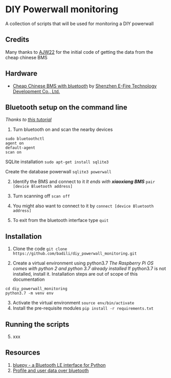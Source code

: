 # DIY Powerwall monitoring
A collection of scripts that will be used for monitoring a DIY powerwall


## Credits
Many thanks to [AJW22](https://secondlifestorage.com/member.php?action=profile&uid=12711) for the initial code of getting the data from the cheap chinese BMS


## Hardware
- [Cheap Chinese BMS with bluetooth](https://www.alibaba.com/product-detail/3-32S-smart-bluetooth-BMS-with_62174561033.html?spm=a2700.12243863.0.0.2ce83e5fiGsusY) by [Shenzhen E-Fire Technology Development Co., Ltd.](https://cl-rd.en.alibaba.com/?spm=a2700.icbuShop.88.16.6c6e7e53YoznC8)


## Bluetooth setup on the command line
*Thanks to [this tutorial](https://www.cnet.com/how-to/how-to-setup-bluetooth-on-a-raspberry-pi-3/)*
1. Turn bluetooth on and scan the nearby devices
```
sudo bluetoothctl 
agent on
default-agent
scan on
```

SQLite installation
`sudo apt-get install sqlite3`

Create the database powerwall
`sqlite3 powerwall`

2. Identify the BMS and connect to it
*It ends with __xiaoxiang BMS__*
`pair [device Bluetooth address]`

3. Turn scanning off
`scan off`

4. You might also want to connect to it by
`connect [device Bluetooth address]`

5. To exit from the bluetooth interface type `quit`

## Installation
1. Clone the code `git clone https://github.com/badili/diy_powerwall_monitoring.git`

2. Create a virtual environment using python3.7 
*The Raspberry Pi OS comes with python 2 and python 3.7 already installed*
If python3.7 is not installed, install it. Installation steps are out of scope of this documentation

```
cd diy_powerwall_monitoring
python3.7 -m venv env
```

3. Activate the virtual environment `source env/bin/activate`
4. Install the pre-requisite modules `pip install -r requirements.txt`

## Running the scripts
5. xxx

## Resources
1. [bluepy - a Bluetooth LE interface for Python](https://ianharvey.github.io/bluepy-doc/index.html)
2. [Profile and user data over bluetooth](https://www.oreilly.com/library/view/getting-started-with/9781491900550/ch04.html#gatt_char_decl_attr)